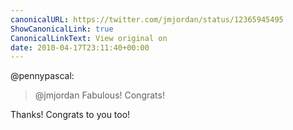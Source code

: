```yaml
---
canonicalURL: https://twitter.com/jmjordan/status/12365945495
ShowCanonicalLink: true
CanonicalLinkText: View original on
date: 2010-04-17T23:11:40+00:00
---
```

@pennypascal:

> @jmjordan Fabulous! Congrats!

Thanks! Congrats to you too!
